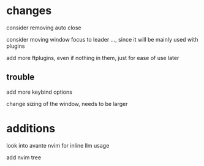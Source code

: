 # changes

consider removing auto close

consider moving window focus to leader ..., since it will be mainly used with plugins

add more ftplugins, even if nothing in them, just for ease of use later

## trouble

add more keybind options

change sizing of the window, needs to be larger

# additions

look into avante nvim for inline llm usage

add nvim tree

